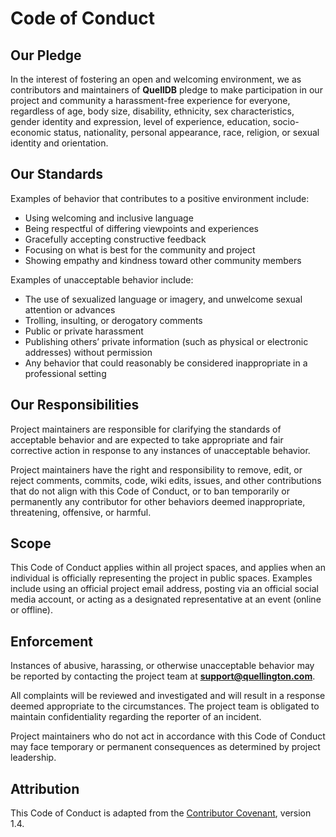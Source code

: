 # Code of Conduct

## Our Pledge

In the interest of fostering an open and welcoming environment, we as contributors and maintainers of **QuellDB** pledge to make participation in our project and community a harassment-free experience for everyone, regardless of age, body size, disability, ethnicity, sex characteristics, gender identity and expression, level of experience, education, socio-economic status, nationality, personal appearance, race, religion, or sexual identity and orientation.

## Our Standards

Examples of behavior that contributes to a positive environment include:

- Using welcoming and inclusive language
- Being respectful of differing viewpoints and experiences
- Gracefully accepting constructive feedback
- Focusing on what is best for the community and project
- Showing empathy and kindness toward other community members

Examples of unacceptable behavior include:

- The use of sexualized language or imagery, and unwelcome sexual attention or advances
- Trolling, insulting, or derogatory comments
- Public or private harassment
- Publishing others’ private information (such as physical or electronic addresses) without permission
- Any behavior that could reasonably be considered inappropriate in a professional setting

## Our Responsibilities

Project maintainers are responsible for clarifying the standards of acceptable behavior and are expected to take appropriate and fair corrective action in response to any instances of unacceptable behavior.

Project maintainers have the right and responsibility to remove, edit, or reject comments, commits, code, wiki edits, issues, and other contributions that do not align with this Code of Conduct, or to ban temporarily or permanently any contributor for other behaviors deemed inappropriate, threatening, offensive, or harmful.

## Scope

This Code of Conduct applies within all project spaces, and applies when an individual is officially representing the project in public spaces. Examples include using an official project email address, posting via an official social media account, or acting as a designated representative at an event (online or offline).

## Enforcement

Instances of abusive, harassing, or otherwise unacceptable behavior may be reported by contacting the project team at **support@quellington.com**.

All complaints will be reviewed and investigated and will result in a response deemed appropriate to the circumstances. The project team is obligated to maintain confidentiality regarding the reporter of an incident.

Project maintainers who do not act in accordance with this Code of Conduct may face temporary or permanent consequences as determined by project leadership.

## Attribution

This Code of Conduct is adapted from the [Contributor Covenant](https://www.contributor-covenant.org/version/1/4/code-of-conduct.html), version 1.4.
